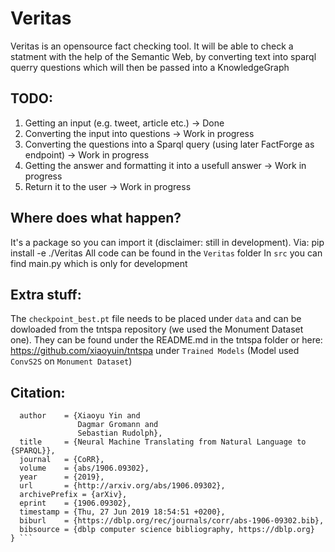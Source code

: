 # Veritas

Veritas is an opensource fact checking tool.
It will be able to check a statment with the help of the Semantic Web, by converting text into sparql querry questions which will then be passed into a KnowledgeGraph


## TODO:
1. Getting an input (e.g. tweet, article etc.) -> Done
2. Converting the input into questions -> Work in progress
3. Converting the questions into a Sparql query (using later FactForge as endpoint) -> Work in progress
4. Getting the answer and formatting it into a usefull answer -> Work in progress
5. Return it to the user -> Work in progress


## Where does what happen?
It's a package so you can import it (disclaimer: still in development).
Via: pip install -e ./Veritas
All code can be found in the `Veritas` folder
In `src` you can find main.py which is only for development

## Extra stuff:
The `checkpoint_best.pt` file needs to be placed under `data` and can be dowloaded from the tntspa repository (we used the Monument Dataset one). They can be found under the README.md in the tntspa folder or here: https://github.com/xiaoyuin/tntspa under `Trained Models` (Model used `ConvS2S` on `Monument Dataset`)


## Citation:

``` @article{DBLP:journals/corr/abs-1906-09302,
  author    = {Xiaoyu Yin and
               Dagmar Gromann and
               Sebastian Rudolph},
  title     = {Neural Machine Translating from Natural Language to {SPARQL}},
  journal   = {CoRR},
  volume    = {abs/1906.09302},
  year      = {2019},
  url       = {http://arxiv.org/abs/1906.09302},
  archivePrefix = {arXiv},
  eprint    = {1906.09302},
  timestamp = {Thu, 27 Jun 2019 18:54:51 +0200},
  biburl    = {https://dblp.org/rec/journals/corr/abs-1906-09302.bib},
  bibsource = {dblp computer science bibliography, https://dblp.org}
} ```